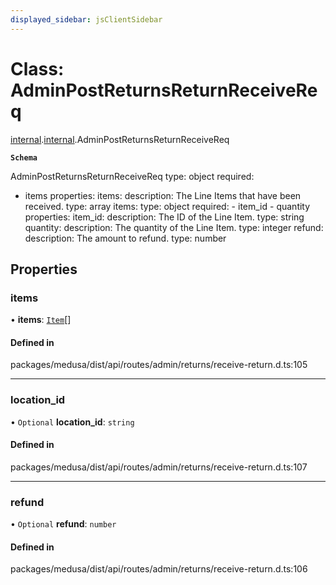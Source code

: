 ```yaml
---
displayed_sidebar: jsClientSidebar
---
```


# Class: AdminPostReturnsReturnReceiveReq

[internal](../modules/internal-8.md).[internal](../modules/internal-8.internal.md).AdminPostReturnsReturnReceiveReq

**`Schema`**

AdminPostReturnsReturnReceiveReq
type: object
required:
  - items
properties:
  items:
    description: The Line Items that have been received.
    type: array
    items:
      type: object
      required:
        - item_id
        - quantity
      properties:
        item_id:
          description: The ID of the Line Item.
          type: string
        quantity:
          description: The quantity of the Line Item.
          type: integer
  refund:
    description: The amount to refund.
    type: number

## Properties

### items

• **items**: [`Item`](internal-8.Item-4.md)[]

#### Defined in

packages/medusa/dist/api/routes/admin/returns/receive-return.d.ts:105

___

### location\_id

• `Optional` **location\_id**: `string`

#### Defined in

packages/medusa/dist/api/routes/admin/returns/receive-return.d.ts:107

___

### refund

• `Optional` **refund**: `number`

#### Defined in

packages/medusa/dist/api/routes/admin/returns/receive-return.d.ts:106
